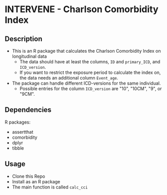 # INTERVENE - Charlson Comorbidity Index
## Description
- This is an R package that calculates the Charlson Comorbidity Index on longitudinal data  
  - The data should have at least the columns, `ID` and `primary_ICD`, and `ICD_version`. 
  - If you want to restrict the exposure period to calculate the index on, the data needs an additional column `Event_age`. 
- The package can handle different ICD-versions for the same individual. 
  - Possible entries for the column `ICD_version` are "10", "10CM", "9", or "9CM". 

## Dependencies
R packages:
- assertthat
- comorbidity
- dplyr
- tibble

## Usage
- Clone this Repo
- Install as an R package
- The main function is called `calc_cci`

